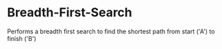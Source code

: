 # Breadth-First-Search
Performs a breadth first search to find the shortest path from start ('A') to finish ('B')
